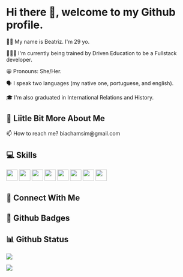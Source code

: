 # Hi there 👋, welcome to my Github profile.


👩🏻 My name is Beatriz. I'm 29 yo.

👩🏻‍💻 I'm currently being trained by Driven Education to be a Fullstack developer.

😀 Pronouns: She/Her.

🗣️ I speak two languages (my native one, portuguese, and english).

🎓 I'm also graduated in International Relations and History.

## 💫 Liitle Bit More About Me
<p>📫 How to reach me? biachamsim@gmail.com</p>

## 💻 Skills
<p>
<img src="https://img.shields.io/badge/javascript-%23323330.svg?style=for-the-badge&logo=javascript&logoColor=%23F7DF1E" style="margin-bottom: 4px;" height="30px">
<img src="https://img.shields.io/badge/html5-%23E34F26.svg?style=for-the-badge&logo=html5&logoColor=white" style="margin-bottom: 4px;" height="30px">
<img src="https://img.shields.io/badge/css3-%231572B6.svg?style=for-the-badge&logo=css3&logoColor=white" style="margin-bottom: 4px;" height="30px">
<img src="https://img.shields.io/badge/react-%2320232a.svg?style=for-the-badge&logo=react&logoColor=%2361DAFB" style="margin-bottom: 4px;" height="30px">
<img src="https://img.shields.io/badge/node.js-6DA55F?style=for-the-badge&logo=node.js&logoColor=white" style="margin-bottom: 4px;" height="30px">
<img src="https://img.shields.io/badge/express.js-%23404d59.svg?style=for-the-badge&logo=express&logoColor=%2361DAFB" style="margin-bottom: 4px;" height="30px">
<img src="https://img.shields.io/badge/git-%23F05033.svg?style=for-the-badge&logo=git&logoColor=white" style="margin-bottom: 4px;" height="30px">
<img src="https://img.shields.io/badge/Linux-FCC624?style=for-the-badge&logo=linux&logoColor=black" style="margin-bottom: 4px;" height="30px">
</p>

## 👥 Connect With Me
<p>
</p>

## 🌟 Github Badges
<p>
</p>


## 📊 Github Status

<p><img src="https://github-readme-stats.vercel.app/api/top-langs/?username=BiaChamsim&layout=compact"><p>

<p><img src="https://visitcount.itsvg.in/api?id=BiaChamsim&label=Profile%20Views&color=12&icon=5&pretty=true"><p>
